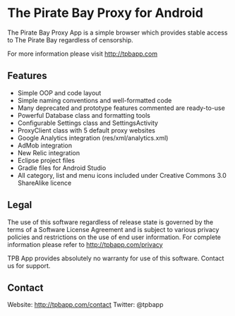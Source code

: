 The Pirate Bay Proxy for Android
============

The Pirate Bay Proxy App is a simple browser which provides stable access to The Pirate Bay regardless of censorship.

For more information please visit http://tpbapp.com

Features
------------
* Simple OOP and code layout
* Simple naming conventions and well-formatted code
* Many deprecated and prototype features commented are ready-to-use
* Powerful Database class and formatting tools
* Configurable Settings class and SettingsActivity
* ProxyClient class with 5 default proxy websites
* Google Analytics integration (res/xml/analytics.xml)
* AdMob integration
* New Relic integration
* Eclipse project files
* Gradle files for Android Studio
* All category, list and menu icons included under Creative Commons 3.0 ShareAlike licence

Legal
------------
The use of this software regardless of release state is governed by the terms of a Software License Agreement and is subject to various privacy policies and restrictions on the use of end user information.
For complete information please refer to http://tpbapp.com/privacy

TPB App provides absolutely no warranty for use of this software. Contact us for support.

Contact
------------
Website: http://tpbapp.com/contact
Twitter: @tpbapp

